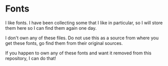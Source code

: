 # Fonts

I like fonts. I have been collecting some that I like in particular, so I will store them here so I can find them again one day.

I don't own any of these files. Do not use this as a source from where you get these fonts, go find them from their original sources.

If you happen to own any of these fonts and want it removed from this repository, I can do that!
